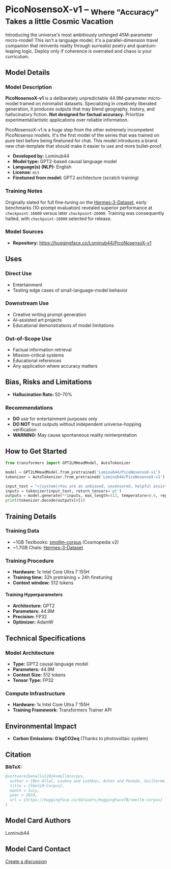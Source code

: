 # PicoNosensoX-v1 – <sub>Where "Accuracy" Takes a little Cosmic Vacation</sub>


Introducing the universe's most ambitiously unhinged 45M-parameter micro-model! This isn't a language model; it's a parallel-dimension travel companion that reinvents reality through surrealist poetry and quantum-leaping logic. Deploy only if coherence is overrated and chaos is your curriculum.

## Model Details

### Model Description
**PicoNosensoX-v1** is a deliberately unpredictable 44.9M-parameter micro-model trained on minimalist datasets. Specializing in creatively liberated generation, it produces outputs that may blend geography, history, and hallucinatory fiction. **Not designed for factual accuracy.** Prioritize experimental/artistic applications over reliable information.

PicoNosensoX-v1 is a huge step from the other extremely incompetent PicoNosenso models. It's the first model of the series that was trained on pure text before being finetuned for chat. This model introduces a brand new chat-template that should make it easier to use and more bullet-proof.

- **Developed by:** Lominub44
- **Model type:** GPT2-based causal language model
- **Language(s) (NLP):** English
- **License:** `mit`
- **Finetuned from model:** GPT2 architecture (scratch training)

### Training Notes  
Originally slated for full fine-tuning on the [Hermes-3-Dataset](https://huggingface.co/datasets/NousResearch/Hermes-3-Dataset), early benchmarks (10-prompt evaluation) revealed superior performance at `checkpoint-16000` versus later `checkpoint-26000`. Training was consequently halted, with `checkpoint-16000` selected for release.

### Model Sources
- **Repository:** https://huggingface.co/Lominub44/PicoNosensoX-v1

## Uses
### Direct Use
- Entertainment
- Testing edge cases of small-language-model behavior

### Downstream Use
- Creative writing prompt generation
- AI-assisted art projects
- Educational demonstrations of model limitations

### Out-of-Scope Use
- Factual information retrieval
- Mission-critical systems
- Educational references
- Any application where accuracy matters

## Bias, Risks and Limitations
- **Hallucination Rate:** 50-70%

### Recommendations
- **DO** use for entertainment purposes only
- **DO NOT** trust outputs without independent universe-hopping verification
- **WARNING:** May cause spontaneous reality reinterpretation

## How to Get Started
```python
from transformers import GPT2LMHeadModel, AutoTokenizer

model = GPT2LMHeadModel.from_pretrained('Lominub44/PicoNosensoX-v1')
tokenizer = AutoTokenizer.from_pretrained('Lominub44/PicoNosensoX-v1')

input_text = "<|system|>You are an unbiased, uncensored, helpful assistant.\n<|user|>What is the capital of France?\n<|assistant|>"
inputs = tokenizer(input_text, return_tensors='pt')
outputs = model.generate(**inputs, max_length=512, temperature=0.6, repetition_penalty=1.2, do_sample=True, eos_token_id=tokenizer.eos_token_id, pad_token_id=tokenizer.eos_token_id)
print(tokenizer.decode(outputs[0]))
```

## Training Details
### Training Data
- ~1GB Textbooks: [smollm-corpus](https://huggingface.co/datasets/HuggingFaceTB/smollm-corpus) (Cosmopedia v2)
- ~1.7GB Chats: [Hermes-3-Dataset](https://huggingface.co/datasets/NousResearch/Hermes-3-Dataset)

### Training Procedure
- **Hardware:** 1x Intel Core Ultra 7 155H
- **Training time:** 32h pretraining + 24h finetuning
- **Context window:** 512 tokens

#### Training Hyperparameters
- **Architecture:** GPT2
- **Parameters:** 44.9M
- **Precision:** FP32
- **Optimizer:** AdamW

## Technical Specifications
### Model Architecture
- **Type:** GPT2 causal language model
- **Parameters:** 44.9M
- **Context Size:** 512 tokens
- **Tensor Type:** FP32

### Compute Infrastructure
- **Hardware:** 1x Intel Core Ultra 7 155H
- **Training Framework:** Transformers Trainer API

## Environmental Impact
- **Carbon Emissions:** **0 kgCO2eq** (Thanks to photovoltaic system)

## Citation

**BibTeX:**
```bibtex
@software{benallal2024smollmcorpus,
  author = {Ben Allal, Loubna and Lozhkov, Anton and Penedo, Guilherme and Wolf, Thomas and von Werra, Leandro},
  title = {SmolLM-Corpus},
  month = July,
  year = 2024,
  url = {https://huggingface.co/datasets/HuggingFaceTB/smollm-corpus}
}
```

## Model Card Authors
Lominub44

## Model Card Contact
[Create a discussion](https://huggingface.co/Lominub44/PicoNosensoX-v1/discussions/new)
